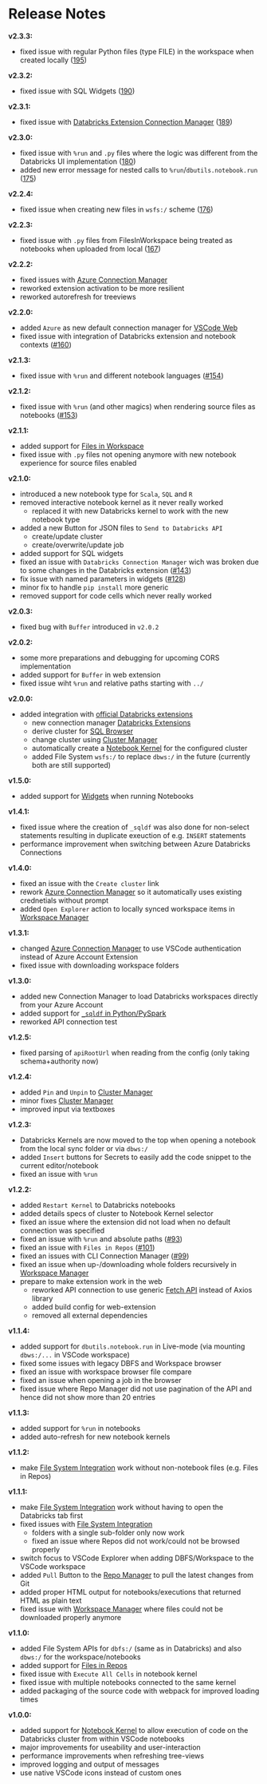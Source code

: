 # Release Notes

**v2.3.3:**
- fixed issue with regular Python files (type FILE) in the workspace when created locally ([195](/../../issues/195))

**v2.3.2:**
- fixed issue with SQL Widgets ([190](/../../issues/190))

**v2.3.1:**
- fixed issue with [Databricks Extension Connection Manager](README.md/#setup-and-configuration-databricks-extension-connection-manager) ([189](/../../issues/189))

**v2.3.0:**
- fixed issue with `%run` and `.py` files where the logic was different from the Databricks UI implementation ([180](/../../issues/180))
- added new error message for nested calls to `%run`/`dbutils.notebook.run` ([175](/../../issues/175))

**v2.2.4:**
- fixed issue when creating new files in `wsfs:/` scheme ([176](/../../issues/176))

**v2.2.3:**
- fixed issue with `.py` files from FilesInWorkspace being treated as notebooks when uploaded from local ([167](/../../issues/167))

**v2.2.2:**
- fixed issues with [Azure Connection Manager](README.md/#setup-and-configuration-azure-connection-manager)
- reworked extension activation to be more resilient
- reworked autorefresh for treeviews

**v2.2.0:**
- added `Azure` as new default connection manager for [VSCode Web](https://vscode.dev)
- fixed issue with integration of Databricks extension and notebook contexts ([#160](/../../issues/160))

**v2.1.3:**
- fixed issue with `%run` and different notebook languages ([#154](/../../issues/154))

**v2.1.2:**
- fixed issue with `%run` (and other magics) when rendering source files as notebooks ([#153](/../../issues/153))

**v2.1.1:**
- added support for [Files in Workspace](https://docs.databricks.com/files/workspace.html)
- fixed issue with `.py` files not opening anymore with new notebook experience for source files enabled

**v2.1.0:**
- introduced a new notebook type for `Scala`, `SQL` and `R`
- removed interactive notebook kernel as it never really worked
  - replaced it with new Databricks kernel to work with the new notebook type
- added a new Button for JSON files to `Send to Databricks API`
  - create/update cluster
  - create/overwrite/update job
- added support for SQL widgets
- fixed an issue with `Databricks Connection Manager` wich was broken due to some changes in the Databricks extension ([#143](/../../issues/143))
- fix issue with named parameters in widgets ([#128](/../../issues/128))
- minor fix to handle `pip install` more generic
- removed support for code cells which never really worked

**v2.0.3:**
- fixed bug with `Buffer` introduced in `v2.0.2`

**v2.0.2:**
- some more preparations and debugging for upcoming CORS implementation
- added support for `Buffer` in web extension
- fixed issue wiht `%run` and relative paths starting with `../`

**v2.0.0:**
- added integration with [official Databricks extensions](https://marketplace.visualstudio.com/items?itemName=databricks.databricks)
  - new connection manager [Databricks Extensions](README.md/#setup-and-configuration-databricks-extension-connection-manager)
  - derive cluster for [SQL Browser](README.md/#sql-browser)
  - change cluster using [Cluster Manager](README.md/#cluster-manager)
  - automatically create a [Notebook Kernel](README.md/#notebook-kernel) for the configured cluster
  - added File System `wsfs:/` to replace `dbws:/` in the future (currently both are still supported)

**v1.5.0:**
- added support for [Widgets](README.md/#widgets) when running Notebooks

**v1.4.1:**
- fixed issue where the creation of `_sqldf` was also done for non-select statements resulting in duplicate exeuction of e.g. `INSERT` statements
- performance improvement when switching between Azure Databricks Connections

**v1.4.0:**
- fixed an issue with the `Create cluster` link
- rework [Azure Connection Manager](README.md/#setup-and-configuration-azure-connection-manager) so it automatically uses existing crednetials without prompt
- added `Open Explorer` action to locally synced workspace items in [Workspace Manager](README.md/#workspace-manager)

**v1.3.1:**
- changed [Azure Connection Manager](README.md/#setup-and-configuration-azure-connection-manager) to use VSCode authentication instead of Azure Account Extension
- fixed issue with downloading workspace folders

**v1.3.0:**
- added new Connection Manager to load Databricks workspaces directly from your Azure Account
- added support for [`_sqldf` in Python/PySpark](https://docs.databricks.com/notebooks/notebooks-use.html#implicit-sql-df)
- reworked API connection test

**v1.2.5:**
- fixed parsing of `apiRootUrl` when reading from the config (only taking schema+authority now)

**v1.2.4:**
- added `Pin` and `Unpin` to [Cluster Manager](README.md/#cluster-manager)
- minor fixes [Cluster Manager](README.md/#cluster-manager)
- improved input via textboxes

**v1.2.3:**
- Databricks Kernels are now moved to the top when opening a notebook from the local sync folder or via `dbws:/`
- added `Insert` buttons for Secrets to easily add the code snippet to the current editor/notebook
- fixed an issue with `%run`

**v1.2.2:**
- added `Restart Kernel` to Databricks notebooks
- added details specs of cluster to Notebook Kernel selector
- fixed an issue where the extension did not load when no default connection was specified
- fixed an issue with `%run` and absolute paths ([#93](/../../issues/93))
- fixed an issue with `Files in Repos` ([#101](/../../issues/101))
- fixed an issues with CLI Connection Manager ([#99](/../../issues/99))
- fixed an issue when up-/downloading whole folders recursively in [Workspace Manager](README.md/#workspace-manager)
- prepare to make extension work in the web
  - reworked API connection to use generic [Fetch API](https://developer.mozilla.org/en-US/docs/Web/API/Fetch_API) instead of Axios library
  - added build config for web-extension
  - removed all external dependencies

**v1.1.4:**
- added support for `dbutils.notebook.run` in Live-mode (via mounting `dbws:/...` in VSCode workspace)
- fixed some issues with legacy DBFS and Workspace browser
- fixed an issue with workspace browser file compare
- fixed an issue when opening a job in the browser
- fixed issue where Repo Manager did not use pagination of the API and hence did not show more than 20 entries

**v1.1.3:**
- added support for `%run` in notebooks
- added auto-refresh for new notebook kernels

**v1.1.2:**
- make [File System Integration](README.md/#file-system-integration) work without non-notebook files (e.g. Files in Repos)

**v1.1.1:**
- make [File System Integration](README.md/#file-system-integration) work without having to open the Databricks tab first
- fixed issues with [File System Integration](README.md/#file-system-integration)
  - folders with a single sub-folder only now work
  - fixed an issue where Repos did not work/could not be browsed properly
- switch focus to VSCode Explorer when adding DBFS/Workspace to the VSCode workspace
- added `Pull` Button to the [Repo Manager](README.md/#repo-manager) to pull the latest changes from Git
- added proper HTML output for notebooks/executions that returned HTML as plain text
- fixed issue with [Workspace Manager](README.md/#workspace-manager) where files could not be downloaded properly anymore

**v1.1.0:**
- added File System APIs for `dbfs:/` (same as in Databricks) and also `dbws:/` for the workspace/notebooks
- added support for [Files in Repos](https://docs.databricks.com/repos/work-with-notebooks-other-files.html)
- fixed issue with `Execute All Cells` in notebook kernel
- fixed issue with multiple notebooks connected to the same kernel
- added packaging of the source code with webpack for improved loading times

**v1.0.0:**
- added support for [Notebook Kernel](README.md/#notebook-kernel) to allow execution of code on the Databricks cluster from within VSCode notebooks
- major improvements for useability and user-interaction
- performance improvements when refreshing tree-views
- improved logging and output of messages
- use native VSCode icons instead of custom ones
